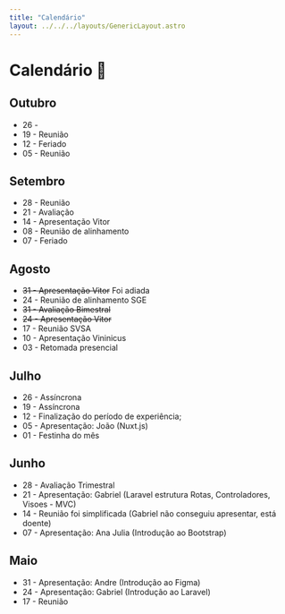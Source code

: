 ```yaml
---
title: "Calendário"
layout: ../../../layouts/GenericLayout.astro
---
```


# Calendário 📅

## Outubro
- 26 - 
- 19 - Reunião 
- 12 - Feriado
- 05 - Reunião

## Setembro
- 28 - Reunião
- 21 - Avaliação
- 14 - Apresentação Vitor
- 08 - Reunião de alinhamento
- 07 - Feriado

## Agosto
- ~~31 - Apresentação Vitor~~ Foi adiada
- 24 - Reunião de alinhamento SGE
- ~~31 - Avaliação Bimestral~~
- ~~24 - Apresentação Vitor~~
- 17 - Reunião SVSA
- 10 - Apresentação Vininicus
- 03 - Retomada presencial

## Julho
- 26 - Assíncrona
- 19 - Assíncrona
- 12 - Finalização do período de experiência;
- 05 - Apresentação: João (Nuxt.js)
- 01 - Festinha do mês

## Junho
- 28 - Avaliação Trimestral 
- 21 - Apresentação: Gabriel (Laravel estrutura Rotas, Controladores, Visoes - MVC)
- 14 - Reunião foi simplificada (Gabriel não conseguiu apresentar, está doente)
- 07 - Apresentação: Ana Julia (Introdução ao Bootstrap) 

## Maio
- 31 - Apresentação: Andre (Introdução ao Figma)
- 24 - Apresentação: Gabriel (Introdução ao Laravel)
- 17 - Reunião